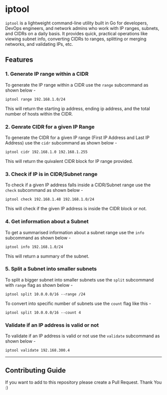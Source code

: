 # iptool

`iptool` is a lightweight command-line utility built in Go for developers, DevOps engineers, and network admins who work with IP ranges, subnets, and CIDRs on a daily basis. It provides quick, practical operations like viewing subnet info, converting CIDRs to ranges, splitting or merging networks, and validating IPs, etc.

## Features

### 1. Generate IP range within a CIDR

To generate the IP range within a CIDR use the `range` subcommand as shown below -

```
iptool range 192.168.1.0/24
```

This will return the starting ip address, ending ip address, and the total number of hosts within the CIDR.

### 2. Genrate CIDR for a given IP Range

To generate the CIDR for a given IP range (First IP Address and Last IP Address) use the `cidr` subcommand as shown below -

```
iptool cidr 192.168.1.0 192.168.1.255
```
This will return the quivalent CIDR block for IP range provided.

### 3. Check if IP is in CIDR/Subnet range

To check if a given IP address falls inside a CIDR/Subnet range use the `check` subcommand as shown below -

```
iptool check 192.168.1.48 192.168.1.0/24
```

This will check if the given IP address is inside the CIDR block or not.

### 4. Get information about a Subnet

To get a summarised information about a subnet range use the `info` subcommand as shown below -

```
iptool info 192.168.1.0/24
```
This will return a summary of the subnet.

### 5. Split a Subnet into smaller subnets

To split a bigger subnet into smaller subnets use the `split` subcommand with `range` flag as shown below -

```
iptool split 10.0.0.0/16 --range /24
```

To convert into specific number of subnets use the `count` flag like this -

```
iptool split 10.0.0.0/16 --count 4
```

### Validate if an IP address is valid or not

To validate if an IP address is valid or not use the `validate` subcommand as shown below -

```
iptool validate 192.168.300.4
```
---------

## Contributing Guide

If you want to add to this repository please create a Pull Request. Thank You :)